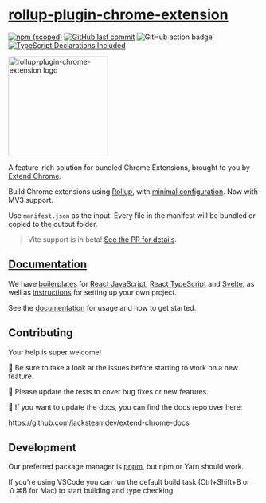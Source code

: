 # [rollup-plugin-chrome-extension](https://www.extend-chrome.dev/rollup-plugin)

[![npm (scoped)](https://img.shields.io/npm/v/rollup-plugin-chrome-extension.svg)](https://www.npmjs.com/package/rollup-plugin-chrome-extension)
[![GitHub last commit](https://img.shields.io/github/last-commit/extend-chrome/rollup-plugin-chrome-extension.svg?logo=github)](https://github.com/extend-chrome/rollup-plugin-chrome-extension)
![GitHub action badge](https://github.com/extend-chrome/rollup-plugin-chrome-extension/actions/workflows/main.yml/badge.svg)
[![TypeScript Declarations Included](https://img.shields.io/badge/types-TypeScript-informational)](#typescript)

<a href="https://www.extend-chrome.dev/rollup-plugin" rel="noopener">
  <img width=200px height=200px src="https://imgur.com/wEXnCYK.png" alt="rollup-plugin-chrome-extension logo"></a>

A feature-rich solution for bundled Chrome Extensions, brought to
you by [Extend Chrome](https://extend-chrome.dev).

Build Chrome extensions using
[Rollup](https://rollupjs.org/guide/en/), with
[minimal configuration](https://www.extend-chrome.dev/rollup-plugin#usage).
Now with MV3 support.

Use `manifest.json` as the input. Every file in the manifest will
be bundled or copied to the output folder.

> Vite support is in beta! [See the PR for details](https://github.com/extend-chrome/rollup-plugin-chrome-extension/pull/117).

## [Documentation](https://www.extend-chrome.dev/rollup-plugin)

We have
[boilerplates](https://www.extend-chrome.dev/rollup-plugin#chrome-extension-boilerplates)
for
[React JavaScript](https://github.com/extend-chrome/js-react-boilerplate),
[React TypeScript](https://github.com/extend-chrome/ts-react-boilerplate)
and
[Svelte](https://github.com/kyrelldixon/svelte-tailwind-extension-boilerplate),
as well as
[instructions](https://www.extend-chrome.dev/rollup-plugin#usage)
for setting up your own project.

See the
[documentation](https://www.extend-chrome.dev/rollup-plugin) for
usage and how to get started.

## Contributing

Your help is super welcome!

👀 Be sure to take a look at the issues before starting to work
on a new feature.

🙏 Please update the tests to cover bug fixes or new features.

📕 If you want to update the docs, you can find the docs repo
over here:

https://github.com/jacksteamdev/extend-chrome-docs

## Development

Our preferred package manager is [pnpm](https://pnpm.io/), but
npm or Yarn should work.

If you're using VSCode you can run the default build task
(Ctrl+Shift+B or ⇧⌘B for Mac) to start building and type
checking.
